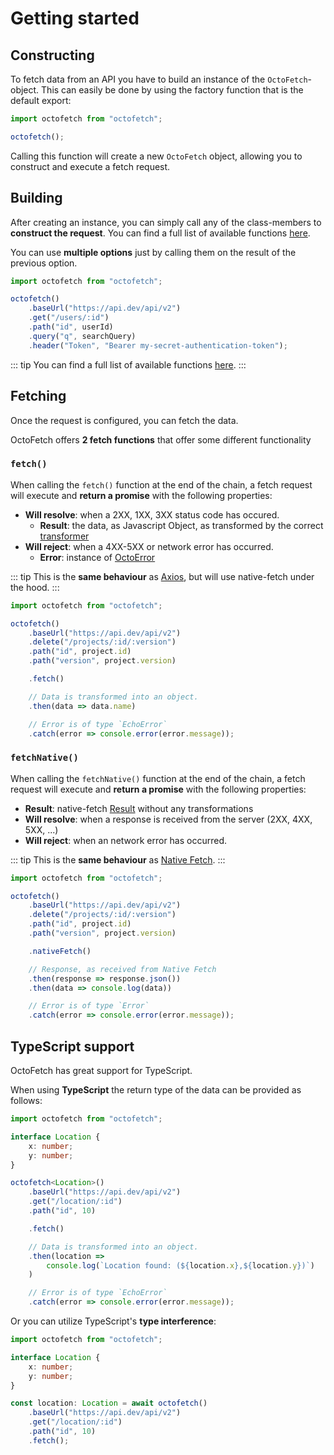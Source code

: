# Getting started

## Constructing

To fetch data from an API you have to build an instance of the `OctoFetch`-object. This can easily be done by using the factory function that is the default export:

```javascript
import octofetch from "octofetch";

octofetch();
```

Calling this function will create a new `OctoFetch` object, allowing you to construct and execute a fetch request.

## Building

After creating an instance, you can simply call any of the class-members to **construct the request**. You can find a full list of available functions [here](/guide/reference/octofetch).

You can use **multiple options** just by calling them on the result of the previous option.

```javascript
import octofetch from "octofetch";

octofetch()
    .baseUrl("https://api.dev/api/v2")
    .get("/users/:id")
    .path("id", userId)
    .query("q", searchQuery)
    .header("Token", "Bearer my-secret-authentication-token");
```

::: tip
You can find a full list of available functions [here](/guide/reference/octofetch).
:::

## Fetching

Once the request is configured, you can fetch the data.

OctoFetch offers **2 fetch functions** that offer some different functionality

### `fetch()`

When calling the `fetch()` function at the end of the chain, a fetch request will execute and **return a promise** with the following properties:

-   **Will resolve**: when a 2XX, 1XX, 3XX status code has occured.
    -   **Result**: the data, as Javascript Object, as transformed by the correct [transformer](/guide/transformers)
-   **Will reject**: when a 4XX-5XX or network error has occurred.
    -   **Error**: instance of [OctoError](/guide/reference/octoerror)

::: tip
This is the **same behaviour** as [Axios](https://github.com/axios/axios), but will use native-fetch under the hood.
:::

```javascript
import octofetch from "octofetch";

octofetch()
    .baseUrl("https://api.dev/api/v2")
    .delete("/projects/:id/:version")
    .path("id", project.id)
    .path("version", project.version)

    .fetch()

    // Data is transformed into an object.
    .then(data => data.name)

    // Error is of type `EchoError`
    .catch(error => console.error(error.message));
```

### `fetchNative()`

When calling the `fetchNative()` function at the end of the chain, a fetch request will execute and **return a promise** with the following properties:

-   **Result**: native-fetch [Result](https://developer.mozilla.org/en-US/docs/Web/API/Response/Response) without any transformations
-   **Will resolve**: when a response is received from the server (2XX, 4XX, 5XX, ...)
-   **Will reject**: when an network error has occurred.

::: tip
This is the **same behaviour** as [Native Fetch](https://developer.mozilla.org/en-US/docs/Web/API/Fetch_API/Using_Fetch).
:::

```javascript
import octofetch from "octofetch";

octofetch()
    .baseUrl("https://api.dev/api/v2")
    .delete("/projects/:id/:version")
    .path("id", project.id)
    .path("version", project.version)

    .nativeFetch()

    // Response, as received from Native Fetch
    .then(response => response.json())
    .then(data => console.log(data))

    // Error is of type `Error`
    .catch(error => console.error(error.message));
```

## TypeScript support

OctoFetch has great support for TypeScript.

When using **TypeScript** the return type of the data can be provided as follows:

```typescript
import octofetch from "octofetch";

interface Location {
    x: number;
    y: number;
}

octofetch<Location>()
    .baseUrl("https://api.dev/api/v2")
    .get("/location/:id")
    .path("id", 10)

    .fetch()

    // Data is transformed into an object.
    .then(location =>
        console.log(`Location found: (${location.x},${location.y})`)
    )

    // Error is of type `EchoError`
    .catch(error => console.error(error.message));
```

Or you can utilize TypeScript's **type interference**:

```typescript
import octofetch from "octofetch";

interface Location {
    x: number;
    y: number;
}

const location: Location = await octofetch()
    .baseUrl("https://api.dev/api/v2")
    .get("/location/:id")
    .path("id", 10)
    .fetch();
```
